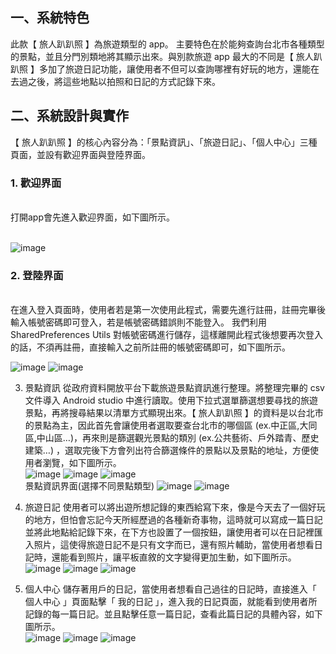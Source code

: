 ## 一、系統特色
此款【 旅人趴趴照 】為旅遊類型的 app。
主要特色在於能夠查詢台北市各種類型的景點，並且分門別類地將其顯示出來。與別款旅遊 app 最大的不同是【 旅人趴趴照 】多加了旅遊日記功能，讓使用者不但可以查詢哪裡有好玩的地方，還能在去過之後，將這些地點以拍照和日記的方式記錄下來。

## 二、系統設計與實作
【 旅人趴趴照 】的核心內容分為：「景點資訊」、「旅遊日記」、「個人中心」三種頁面，並設有歡迎界面與登陸界面。

### 1. 歡迎界面
<br/>
打開app會先進入歡迎界面，如下圖所示。<br/><br/>

![image](https://github.com/veryjimmy/android_FinalProject/blob/master/photo/ex1.png)

### 2. 登陸界面
<br/>
在進入登入頁面時，使用者若是第一次使用此程式，需要先進行註冊，註冊完畢後輸入帳號密碼即可登入，若是帳號密碼錯誤則不能登入。
我們利用 SharedPreferences Utils 對帳號密碼進行儲存，這樣離開此程式後想要再次登入的話，不須再註冊，直接輸入之前所註冊的帳號密碼即可，如下圖所示。<br/>

![image](https://github.com/veryjimmy/android_FinalProject/blob/master/photo/ex2.png)
![image](https://github.com/veryjimmy/android_FinalProject/blob/master/photo/ex3.png)

3. 景點資訊
從政府資料開放平台下載旅遊景點資訊進行整理。將整理完畢的 csv 文件導入 Android studio 中進行讀取。使用下拉式選單篩選想要尋找的旅遊景點，再將搜尋結果以清單方式顯現出來。【 旅人趴趴照 】的資料是以台北市的景點為主，因此首先會讓使用者選取要查台北市的哪個區 (ex.中正區,大同區,中山區…)，再來則是篩選觀光景點的類別 (ex.公共藝術、戶外踏青、歷史建築…) ，選取完後下方會列出符合篩選條件的景點以及景點的地址，方便使用者瀏覽，如下圖所示。<br/>
![image](https://github.com/veryjimmy/android_FinalProject/blob/master/photo/ex4.png)
![image](https://github.com/veryjimmy/android_FinalProject/blob/master/photo/ex5.png)
![image](https://github.com/veryjimmy/android_FinalProject/blob/master/photo/ex6.png)<br/>
景點資訊界面(選擇不同景點類型)
![image](https://github.com/veryjimmy/android_FinalProject/blob/master/photo/ex7.png)
![image](https://github.com/veryjimmy/android_FinalProject/blob/master/photo/ex8.png)<br/>

4. 旅遊日記
使用者可以將出遊所想記錄的東西給寫下來，像是今天去了一個好玩的地方，但怕會忘記今天所經歷過的各種新奇事物，這時就可以寫成一篇日記並將此地點給記錄下來，在下方也設置了一個按鈕，讓使用者可以在日記裡匯入照片，這使得旅遊日記不是只有文字而已，還有照片輔助，當使用者想看日記時，還能看到照片，讓平板直敘的文字變得更加生動，如下圖所示。<br/>
![image](https://github.com/veryjimmy/android_FinalProject/blob/master/photo/ex9.png)
![image](https://github.com/veryjimmy/android_FinalProject/blob/master/photo/ex10.png)
![image](https://github.com/veryjimmy/android_FinalProject/blob/master/photo/ex11.png)<br/>

5. 個人中心
儲存著用戶的日記，當使用者想看自己過往的日記時，直接進入「 個人中心 」頁面點擊「 我的日記 」，進入我的日記頁面，就能看到使用者所記錄的每一篇日記。並且點擊任意一篇日記，查看此篇日記的具體內容，如下圖所示。<br/>
![image](https://github.com/veryjimmy/android_FinalProject/blob/master/photo/ex12.png)
![image](https://github.com/veryjimmy/android_FinalProject/blob/master/photo/ex13.png)
![image](https://github.com/veryjimmy/android_FinalProject/blob/master/photo/ex14.png)<br/>
